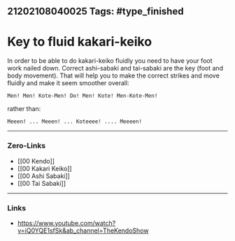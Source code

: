 21202108040025
Tags: #type_finished  
---
# Key to fluid kakari-keiko

In order to be able to do kakari-keiko fluidly you need to have your foot work nailed down. Correct ashi-sabaki and tai-sabaki are the key (foot and body movement). That will help you to make the correct strikes and move fluidly and make it seem smoother overall:

	Men! Men! Kote-Men! Do! Men! Kote! Men-Kote-Men!

rather than:

	Meeen! ... Meeen! ... Koteeee! .... Meeeen!

---
### Zero-Links
- [[00 Kendo]]
- [[00 Kakari Keiko]]
- [[00 Ashi Sabaki]]
- [[00 Tai Sabaki]]
---
### Links
- https://www.youtube.com/watch?v=iQ0YQE1sfSk&ab_channel=TheKendoShow 


